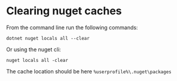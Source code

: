 # Clearing nuget caches

From the command line run the following commands:

`dotnet nuget locals all --clear`

Or using the nuget cli:

`nuget locals all -clear`

The cache location should be here `%userprofile%\.nuget\packages`
